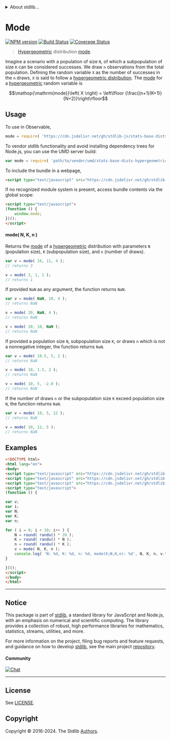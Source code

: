 <!--

@license Apache-2.0

Copyright (c) 2018 The Stdlib Authors.

Licensed under the Apache License, Version 2.0 (the "License");
you may not use this file except in compliance with the License.
You may obtain a copy of the License at

   http://www.apache.org/licenses/LICENSE-2.0

Unless required by applicable law or agreed to in writing, software
distributed under the License is distributed on an "AS IS" BASIS,
WITHOUT WARRANTIES OR CONDITIONS OF ANY KIND, either express or implied.
See the License for the specific language governing permissions and
limitations under the License.

-->


<details>
  <summary>
    About stdlib...
  </summary>
  <p>We believe in a future in which the web is a preferred environment for numerical computation. To help realize this future, we've built stdlib. stdlib is a standard library, with an emphasis on numerical and scientific computation, written in JavaScript (and C) for execution in browsers and in Node.js.</p>
  <p>The library is fully decomposable, being architected in such a way that you can swap out and mix and match APIs and functionality to cater to your exact preferences and use cases.</p>
  <p>When you use stdlib, you can be absolutely certain that you are using the most thorough, rigorous, well-written, studied, documented, tested, measured, and high-quality code out there.</p>
  <p>To join us in bringing numerical computing to the web, get started by checking us out on <a href="https://github.com/stdlib-js/stdlib">GitHub</a>, and please consider <a href="https://opencollective.com/stdlib">financially supporting stdlib</a>. We greatly appreciate your continued support!</p>
</details>

# Mode

[![NPM version][npm-image]][npm-url] [![Build Status][test-image]][test-url] [![Coverage Status][coverage-image]][coverage-url] <!-- [![dependencies][dependencies-image]][dependencies-url] -->

> [Hypergeometric][hypergeometric-distribution] distribution [mode][mode].

<!-- Section to include introductory text. Make sure to keep an empty line after the intro `section` element and another before the `/section` close. -->

<section class="intro">

Imagine a scenario with a population of size `N`, of which a subpopulation of size `K` can be considered successes. We draw `n` observations from the total population. Defining the random variable `X` as the number of successes in the `n` draws, `X` is said to follow a [hypergeometric distribution][hypergeometric-distribution]. The [mode][mode] for a [hypergeometric][hypergeometric-distribution] random variable is

<!-- <equation class="equation" label="eq:hypergeometric_mode" align="center" raw="\operatorname{mode}\left( X \right) = \left\lfloor {\frac{(n+1)(K+1)}{N+2}}\right\rfloor" alt="Mode for a hypergeometric distribution."> -->

```math
\mathop{\mathrm{mode}}\left( X \right) = \left\lfloor {\frac{(n+1)(K+1)}{N+2}}\right\rfloor
```

<!-- <div class="equation" align="center" data-raw-text="\operatorname{mode}\left( X \right) = \left\lfloor {\frac{(n+1)(K+1)}{N+2}}\right\rfloor" data-equation="eq:hypergeometric_mode">
    <img src="https://cdn.jsdelivr.net/gh/stdlib-js/stdlib@51534079fef45e990850102147e8945fb023d1d0/lib/node_modules/@stdlib/stats/base/dists/hypergeometric/mode/docs/img/equation_hypergeometric_mode.svg" alt="Mode for a hypergeometric distribution.">
    <br>
</div> -->

<!-- </equation> -->

</section>

<!-- /.intro -->

<!-- Package usage documentation. -->



<section class="usage">

## Usage

To use in Observable,

```javascript
mode = require( 'https://cdn.jsdelivr.net/gh/stdlib-js/stats-base-dists-hypergeometric-mode@umd/browser.js' )
```

To vendor stdlib functionality and avoid installing dependency trees for Node.js, you can use the UMD server build:

```javascript
var mode = require( 'path/to/vendor/umd/stats-base-dists-hypergeometric-mode/index.js' )
```

To include the bundle in a webpage,

```html
<script type="text/javascript" src="https://cdn.jsdelivr.net/gh/stdlib-js/stats-base-dists-hypergeometric-mode@umd/browser.js"></script>
```

If no recognized module system is present, access bundle contents via the global scope:

```html
<script type="text/javascript">
(function () {
    window.mode;
})();
</script>
```

#### mode( N, K, n )

Returns the [mode][mode] of a [hypergeometric][hypergeometric-distribution] distribution with parameters `N` (population size), `K` (subpopulation size), and `n` (number of draws).

```javascript
var v = mode( 16, 11, 4 );
// returns 3

v = mode( 2, 1, 1 );
// returns 1
```

If provided `NaN` as any argument, the function returns `NaN`.

```javascript
var v = mode( NaN, 10, 4 );
// returns NaN

v = mode( 20, NaN, 4 );
// returns NaN

v = mode( 20, 10, NaN );
// returns NaN
```

If provided a population size `N`, subpopulation size `K`, or draws `n` which is not a nonnegative integer, the function returns `NaN`.

```javascript
var v = mode( 10.5, 5, 2 );
// returns NaN

v = mode( 10, 1.5, 2 );
// returns NaN

v = mode( 10, 5, -2.0 );
// returns NaN
```

If the number of draws `n` or the subpopulation size `K` exceed population size `N`, the function returns `NaN`.

```javascript
var v = mode( 10, 5, 12 );
// returns NaN

v = mode( 10, 12, 5 );
// returns NaN
```

</section>

<!-- /.usage -->

<!-- Package usage notes. Make sure to keep an empty line after the `section` element and another before the `/section` close. -->

<section class="notes">

</section>

<!-- /.notes -->

<!-- Package usage examples. -->

<section class="examples">

## Examples

<!-- eslint no-undef: "error" -->

```html
<!DOCTYPE html>
<html lang="en">
<body>
<script type="text/javascript" src="https://cdn.jsdelivr.net/gh/stdlib-js/random-base-randu@umd/browser.js"></script>
<script type="text/javascript" src="https://cdn.jsdelivr.net/gh/stdlib-js/math-base-special-round@umd/browser.js"></script>
<script type="text/javascript" src="https://cdn.jsdelivr.net/gh/stdlib-js/stats-base-dists-hypergeometric-mode@umd/browser.js"></script>
<script type="text/javascript">
(function () {

var v;
var i;
var N;
var K;
var n;

for ( i = 0; i < 10; i++ ) {
    N = round( randu() * 20 );
    K = round( randu() * N );
    n = round( randu() * K );
    v = mode( N, K, n );
    console.log( 'N: %d, K: %d, n: %d, mode(X;N,K,n): %d', N, K, n, v.toFixed( 4 ) );
}

})();
</script>
</body>
</html>
```

</section>

<!-- /.examples -->

<!-- Section to include cited references. If references are included, add a horizontal rule *before* the section. Make sure to keep an empty line after the `section` element and another before the `/section` close. -->

<section class="references">

</section>

<!-- /.references -->

<!-- Section for related `stdlib` packages. Do not manually edit this section, as it is automatically populated. -->

<section class="related">

</section>

<!-- /.related -->

<!-- Section for all links. Make sure to keep an empty line after the `section` element and another before the `/section` close. -->


<section class="main-repo" >

* * *

## Notice

This package is part of [stdlib][stdlib], a standard library for JavaScript and Node.js, with an emphasis on numerical and scientific computing. The library provides a collection of robust, high performance libraries for mathematics, statistics, streams, utilities, and more.

For more information on the project, filing bug reports and feature requests, and guidance on how to develop [stdlib][stdlib], see the main project [repository][stdlib].

#### Community

[![Chat][chat-image]][chat-url]

---

## License

See [LICENSE][stdlib-license].


## Copyright

Copyright &copy; 2016-2024. The Stdlib [Authors][stdlib-authors].

</section>

<!-- /.stdlib -->

<!-- Section for all links. Make sure to keep an empty line after the `section` element and another before the `/section` close. -->

<section class="links">

[npm-image]: http://img.shields.io/npm/v/@stdlib/stats-base-dists-hypergeometric-mode.svg
[npm-url]: https://npmjs.org/package/@stdlib/stats-base-dists-hypergeometric-mode

[test-image]: https://github.com/stdlib-js/stats-base-dists-hypergeometric-mode/actions/workflows/test.yml/badge.svg?branch=v0.2.0
[test-url]: https://github.com/stdlib-js/stats-base-dists-hypergeometric-mode/actions/workflows/test.yml?query=branch:v0.2.0

[coverage-image]: https://img.shields.io/codecov/c/github/stdlib-js/stats-base-dists-hypergeometric-mode/main.svg
[coverage-url]: https://codecov.io/github/stdlib-js/stats-base-dists-hypergeometric-mode?branch=v0.2.0

<!--

[dependencies-image]: https://img.shields.io/david/stdlib-js/stats-base-dists-hypergeometric-mode.svg
[dependencies-url]: https://david-dm.org/stdlib-js/stats-base-dists-hypergeometric-mode/main

-->

[chat-image]: https://img.shields.io/gitter/room/stdlib-js/stdlib.svg
[chat-url]: https://app.gitter.im/#/room/#stdlib-js_stdlib:gitter.im

[stdlib]: https://github.com/stdlib-js/stdlib

[stdlib-authors]: https://github.com/stdlib-js/stdlib/graphs/contributors

[umd]: https://github.com/umdjs/umd
[es-module]: https://developer.mozilla.org/en-US/docs/Web/JavaScript/Guide/Modules

[deno-url]: https://github.com/stdlib-js/stats-base-dists-hypergeometric-mode/tree/deno
[deno-readme]: https://github.com/stdlib-js/stats-base-dists-hypergeometric-mode/blob/deno/README.md
[umd-url]: https://github.com/stdlib-js/stats-base-dists-hypergeometric-mode/tree/umd
[umd-readme]: https://github.com/stdlib-js/stats-base-dists-hypergeometric-mode/blob/umd/README.md
[esm-url]: https://github.com/stdlib-js/stats-base-dists-hypergeometric-mode/tree/esm
[esm-readme]: https://github.com/stdlib-js/stats-base-dists-hypergeometric-mode/blob/esm/README.md
[branches-url]: https://github.com/stdlib-js/stats-base-dists-hypergeometric-mode/blob/main/branches.md

[stdlib-license]: https://raw.githubusercontent.com/stdlib-js/stats-base-dists-hypergeometric-mode/main/LICENSE

[hypergeometric-distribution]: https://en.wikipedia.org/wiki/Hypergeometric_distribution

[mode]: https://en.wikipedia.org/wiki/Mode_%28statistics%29

</section>

<!-- /.links -->
